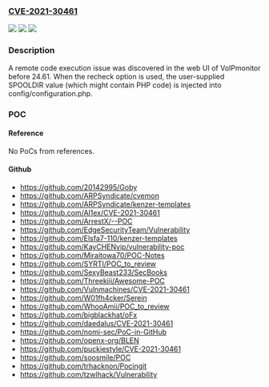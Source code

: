 ### [CVE-2021-30461](https://cve.mitre.org/cgi-bin/cvename.cgi?name=CVE-2021-30461)
![](https://img.shields.io/static/v1?label=Product&message=n%2Fa&color=blue)
![](https://img.shields.io/static/v1?label=Version&message=n%2Fa&color=blue)
![](https://img.shields.io/static/v1?label=Vulnerability&message=n%2Fa&color=brighgreen)

### Description

A remote code execution issue was discovered in the web UI of VoIPmonitor before 24.61. When the recheck option is used, the user-supplied SPOOLDIR value (which might contain PHP code) is injected into config/configuration.php.

### POC

#### Reference
No PoCs from references.

#### Github
- https://github.com/20142995/Goby
- https://github.com/ARPSyndicate/cvemon
- https://github.com/ARPSyndicate/kenzer-templates
- https://github.com/Al1ex/CVE-2021-30461
- https://github.com/ArrestX/--POC
- https://github.com/EdgeSecurityTeam/Vulnerability
- https://github.com/Elsfa7-110/kenzer-templates
- https://github.com/KayCHENvip/vulnerability-poc
- https://github.com/Miraitowa70/POC-Notes
- https://github.com/SYRTI/POC_to_review
- https://github.com/SexyBeast233/SecBooks
- https://github.com/Threekiii/Awesome-POC
- https://github.com/Vulnmachines/CVE-2021-30461
- https://github.com/W01fh4cker/Serein
- https://github.com/WhooAmii/POC_to_review
- https://github.com/bigblackhat/oFx
- https://github.com/daedalus/CVE-2021-30461
- https://github.com/nomi-sec/PoC-in-GitHub
- https://github.com/openx-org/BLEN
- https://github.com/puckiestyle/CVE-2021-30461
- https://github.com/soosmile/POC
- https://github.com/trhacknon/Pocingit
- https://github.com/tzwlhack/Vulnerability

